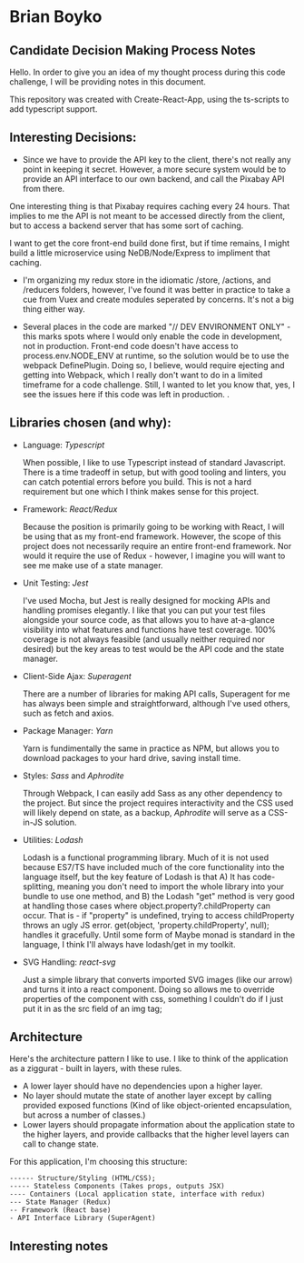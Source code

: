 # Brian Boyko
## Candidate Decision Making Process Notes

Hello. In order to give you an idea of my thought process during this code challenge, I will be providing notes in this document. 

This repository was created with Create-React-App, using the ts-scripts to add typescript support.  

## Interesting Decisions:

* Since we have to provide the API key to the client, there's not really any point in keeping it secret. However, a more secure system would be to provide an API interface to our own backend, and call the Pixabay API from there. 

One interesting thing is that Pixabay requires caching every 24 hours. That implies to me the API is not meant to be accessed directly from the client, but to access a backend server that has some sort of caching.  

I want to get the core front-end build done first, but if time remains, I might build a little microservice using NeDB/Node/Express to impliment that caching.  

* I'm organizing my redux store in the idiomatic /store, /actions, and /reducers folders, however, I've found it was better in practice to take a cue from Vuex and create modules seperated by concerns. It's not a big thing either way.  

* Several places in the code are marked "// DEV ENVIRONMENT ONLY" - this marks spots where I would only enable the code in development, not in production.  Front-end code doesn't have access to process.env.NODE_ENV at runtime, so the solution would be to use the webpack DefinePlugin. Doing so, I believe, would require ejecting and getting into Webpack, which I really don't want to do in a limited timeframe for a code challenge. Still, I wanted to let you know that, yes, I see the issues here if this code was left in production. . 

## Libraries chosen (and why): 

* Language: *Typescript*

  When possible, I like to use Typescript instead of standard Javascript. There is a time tradeoff in setup, but with good tooling and linters, you can catch potential errors before you build.  This is not a hard requirement but one which I think makes sense for this project. 

* Framework: *React/Redux* 

  Because the position is primarily going to be working with React, I will be using that as my front-end framework.  However, the scope of this project does not necessarily require an entire front-end framework.  Nor would it require the use of Redux - however, I imagine you will want to see me make use of a state manager. 

* Unit Testing: *Jest*

  I've used Mocha, but Jest is really designed for mocking APIs and handling promises elegantly. I like that you can put your test files alongside your source code, as that allows you to have at-a-glance visibility into what features and functions have test coverage.  100% coverage is not always feasible (and usually neither required nor desired) but the key areas to test would be the API code and the state manager. 

* Client-Side Ajax: *Superagent*

  There are a number of libraries for making API calls, Superagent for me has always been simple and straightforward, although I've used others, such as fetch and axios. 

* Package Manager: *Yarn*

  Yarn is fundimentally the same in practice as NPM, but allows you to download packages to your hard drive, saving install time. 

* Styles: *Sass* and *Aphrodite*

  Through Webpack, I can easily add Sass as any other dependency to the project. But since the project requires interactivity and the CSS used will likely depend on state, as a backup, *Aphrodite* will serve as a CSS-in-JS solution.  

* Utilities: *Lodash*

  Lodash is a functional programming library. Much of it is not used because ES7/TS have included much of the core functionality into the language itself, but the key feature of Lodash is that A) It has code-splitting, meaning you don't need to import the whole library into your bundle to use one method, and B) the Lodash "get" method is very good at handling those cases where object.property?.childProperty can occur. That is - if "property" is undefined, trying to access childProperty throws an ugly JS error. get(object, 'property.childProperty', null); handles it gracefully.  Until some form of Maybe monad is standard in the language, I think I'll always have lodash/get in my toolkit. 

* SVG Handling: *react-svg*

  Just a simple library that converts imported SVG images (like our arrow) and turns it into a react component. Doing so allows me to override properties of the component with css, something I couldn't do if I just put it in as the src field of an img tag;  

## Architecture

Here's the architecture pattern I like to use.  I like to think of the application as a ziggurat - built in layers, with these rules. 

* A lower layer should have no dependencies upon a higher layer. 
* No layer should mutate the state of another layer except by calling provided exposed functions (Kind of like object-oriented encapsulation, but across a number of classes.) 
* Lower layers should propagate information about the application state to the higher layers, and provide callbacks that the higher level layers can call to change state. 

For this application, I'm choosing this structure: 

```
------ Structure/Styling (HTML/CSS); 
----- Stateless Components (Takes props, outputs JSX)
---- Containers (Local application state, interface with redux)
--- State Manager (Redux)
-- Framework (React base)
- API Interface Library (SuperAgent)
```

## Interesting notes


